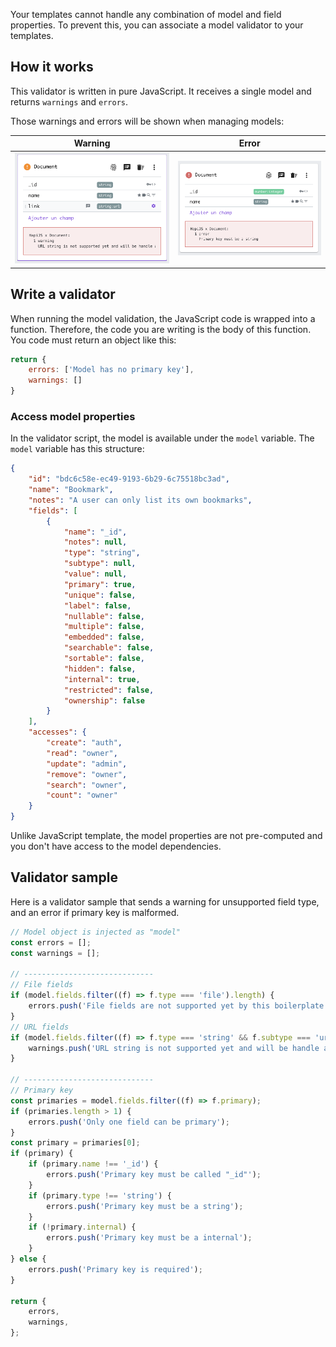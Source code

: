 
Your templates cannot handle any combination of model and field properties.
To prevent this, you can associate a model validator to your templates.

## How it works

This validator is written in pure JavaScript. It receives a single model and returns `warnings` and `errors`.

Those warnings and errors will be shown when managing models:

| Warning | Error |
| --- | --- |
| ![Validator - Warning](../../assets/validation-warning.png 'Validation warning') | ![Validator - Error](../../assets/validation-error.png 'Validation error') |

## Write a validator

When running the model validation, the JavaScript code is wrapped into a function. Therefore, the code you are writing is the body of this function.
You code must return an object like this:

```javascript
return {
    errors: ['Model has no primary key'],
    warnings: []
}
```

### Access model properties

In the validator script, the model is available under the `model` variable.
The `model` variable has this structure:

```json
{
    "id": "bdc6c58e-ec49-9193-6b29-6c75518bc3ad",
    "name": "Bookmark",
    "notes": "A user can only list its own bookmarks",
    "fields": [
        {
            "name": "_id",
            "notes": null,
            "type": "string",
            "subtype": null,
            "value": null,
            "primary": true,
            "unique": false,
            "label": false,
            "nullable": false,
            "multiple": false,
            "embedded": false,
            "searchable": false,
            "sortable": false,
            "hidden": false,
            "internal": true,
            "restricted": false,
            "ownership": false
        }
    ],
    "accesses": {
        "create": "auth",
        "read": "owner",
        "update": "admin",
        "remove": "owner",
        "search": "owner",
        "count": "owner"
    }
}
```

Unlike JavaScript template, the model properties are not pre-computed and you don't have access to the model dependencies.

## Validator sample

Here is a validator sample that sends a warning for unsupported field type, and an error if primary key is malformed.

```javascript
// Model object is injected as "model"
const errors = [];
const warnings = [];

// -----------------------------
// File fields
if (model.fields.filter((f) => f.type === 'file').length) {
    errors.push('File fields are not supported yet by this boilerplate');
}
// URL fields
if (model.fields.filter((f) => f.type === 'string' && f.subtype === 'url').length) {
    warnings.push('URL string is not supported yet and will be handle as default string');
}

// -----------------------------
// Primary key
const primaries = model.fields.filter((f) => f.primary);
if (primaries.length > 1) {
    errors.push('Only one field can be primary');
}
const primary = primaries[0];
if (primary) {
    if (primary.name !== '_id') {
        errors.push('Primary key must be called "_id"');
    }
    if (primary.type !== 'string') {
        errors.push('Primary key must be a string');
    }
    if (!primary.internal) {
        errors.push('Primary key must be a internal');
    }
} else {
    errors.push('Primary key is required');
}

return {
    errors,
    warnings,
};
```
